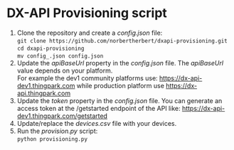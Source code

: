 # DX-API Provisioning script

1. Clone the repository and create a *config.json* file:  
`git clone https://github.com/norbertherbert/dxapi-provisioning.git`  
`cd dxapi-provisioning`  
`mv config_.json config.json`  
2. Update the *apiBaseUrl* property in the *config.json* file.
   The *apiBaseUrl* value depends on your platform.  
   For example the dev1 community platforms use: https://dx-api-dev1.thingpark.com while production platform use https://dx-api.thingpark.com
3. Update the *token* property in the *config.json* file.
   You can generate an access token at the /getstarted endpoint of the API like: https://dx-api-dev1.thingpark.com/getstarted
3. Update/replace the *devices.csv* file with your devices.
4. Run the *provision.py* script:  
`python provisioning.py`
